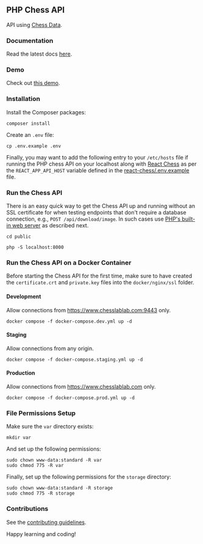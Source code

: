 ## PHP Chess API

API using [Chess Data](https://github.com/chesslablab/chess-data).

### Documentation

Read the latest docs [here](https://chess-api.readthedocs.io/en/latest/).

### Demo

Check out [this demo](https://www.chesslablab.com).

### Installation

Install the Composer packages:
```
composer install
```

Create an `.env` file:

```
cp .env.example .env
```

Finally, you may want to add the following entry to your `/etc/hosts` file if running the PHP chess API on your localhost along with [React Chess](https://github.com/chesslablab/react-chess) as per the `REACT_APP_API_HOST` variable defined in the [react-chess/.env.example](https://github.com/chesslablab/react-chess/blob/master/.env.example) file.

### Run the Chess API

There is an easy quick way to get the Chess API up and running without an SSL certificate for when testing endpoints that don't require a database connection, e.g., `POST /api/download/image`. In such cases use [PHP's built-in web server](https://www.php.net/manual/en/features.commandline.webserver.php) as described next.

```
cd public
```
```
php -S localhost:8000
```

### Run the Chess API on a Docker Container

Before starting the Chess API for the first time, make sure to have created the `certificate.crt` and `private.key` files into the `docker/nginx/ssl` folder.

#### Development

Allow connections from https://www.chesslablab.com:9443 only.

```
docker compose -f docker-compose.dev.yml up -d
```

#### Staging

Allow connections from any origin.

```
docker compose -f docker-compose.staging.yml up -d
```

#### Production

Allow connections from https://www.chesslablab.com only.

```
docker compose -f docker-compose.prod.yml up -d
```

### File Permissions Setup

Make sure the `var` directory exists:

```
mkdir var
```

And set up the following permissions:

```
sudo chown www-data:standard -R var
sudo chmod 775 -R var
```

Finally, set up the following permissions for the `storage` directory:

```
sudo chown www-data:standard -R storage
sudo chmod 775 -R storage
```

### Contributions

See the [contributing guidelines](https://github.com/chesslablab/chess-api/blob/main/CONTRIBUTING.md).

Happy learning and coding!
